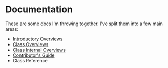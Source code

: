 Documentation
=============
These are some docs I'm throwing together. I've split them into a few main areas:

- [Introductory Overviews](intro-overviews/index.html)
- [Class Overviews](class-overviews/index.html)
- [Class Internal Overviews](class-internals/index.html)
- [Contributor's Guide](contributors-guide/index.html)
- Class Reference